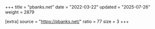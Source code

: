 +++
title = "pbanks.net"
date = "2022-03-22"
updated = "2025-07-26"
weight = 2879

[extra]
source = "https://pbanks.net/"
ratio = 77
size = 3
+++

